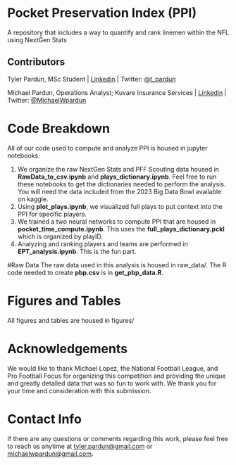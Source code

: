 # Pocket Preservation Index (PPI)
A repository that includes a way to quantify and rank linemen within the NFL using NextGen Stats

## Contributors
Tyler Pardun, MSc Student | [Linkedin](www.linkedin.com/in/tyler-pardun-5207ab158) | Twitter: [@t_pardun](https://twitter.com/t_pardun)

Michael Pardun, Operations Analyst; Kuvare Insurance Services | [Linkedin](https://www.linkedin.com/in/michaelpardun/) | Twitter: [@MichaelWpardun](https://twitter.com/MichaelWpardun)


# Code Breakdown
All of our code used to compute and analyze PPI is housed in jupyter notebooks:
1. We organize the raw NextGen Stats and PFF Scouting data housed in **RawData_to_csv.ipynb** and **plays_dictionary.ipynb**. Feel free to run these notebooks to get the dictionaries needed to perform the analysis. You will need the data included from the 2023 Big Data Bowl available on kaggle. 
2. Using **plot_plays.ipynb**, we visualized full plays to put context into the PPI for specific players.
3. We trained a two neural networks to compute PPI that are housed in **pocket_time_compute.ipynb**. This uses the **full_plays_dictionary.pckl** which is organized by playID.
4. Analyzing and ranking players and teams are performed in **EPT_analysis.ipynb**. This is the fun part. 

#Raw Data
The raw data used in this analysis is housed in raw_data/. The R code needed to create **pbp.csv** is in **get_pbp_data.R**.

# Figures and Tables
All figures and tables are housed in figures/ 

# Acknowledgements
We would like to thank Michael Lopez, the National Football League, and Pro Football Focus for organizing this competition and providing the unique and greatly detailed data that was so fun to work with. We thank you for your time and consideration with this submission.

# Contact Info
If there are any questions or comments regarding this work, please feel free to reach us anytime at tyler.pardun@gmail.com or michaelwpardun@gmail.com. 
